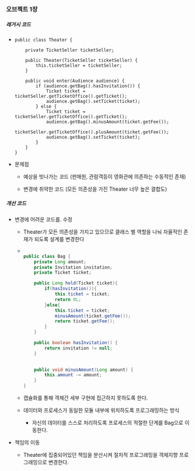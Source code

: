 ### 오브젝트 1장



##### 레거시 코드

- ```
  public class Theater {
  
      private TicketSeller ticketSeller;
  
      public Theater(TicketSeller ticketSeller) {
          this.ticketSeller = ticketSeller;
      }
  
      public void enter(Audience audience) {
          if (audience.getBag().hasInvitation()) {
              Ticket ticket = ticketSeller.getTicketOffice().getTicket();
              audience.getBag().setTicket(ticket);
          } else {
              Ticket ticket = ticketSeller.getTicketOffice().getTicket();
              audience.getBag().minusAmount(ticket.getFee());
              ticketSeller.getTicketOffice().plusAmount(ticket.getFee());
              audience.getBag().setTicket(ticket);
          }
      }
  }
  
  ```

- 문제점

  - 예상을 빗나가는 코드 (판매원,  관람객등이 영화관에 의존하는 수동적인 존재)

  - 변경에 취약한 코드 (모든 의존성을 가진 Theater 너무 높은 결합도)

    

##### 개선 코드

- 변경에 어려운 코드를. 수정 

  - Theater가 모든 의존성을 가지고 있으므로 클래스 별 역할을 나눠 자율적인 존재가 되도록 설계를 변경한다

  - ```java
    
    public class Bag {
        private Long amount;
        private Invitation invitation;
        private Ticket ticket;
    
        public Long hold(Ticket ticket){
            if(hasInvitation()){
                this.ticket = ticket;
                return 0L;
            }else{
                this.ticket = ticket;
                minusAmount(ticket.getFee());
                return ticket.getFee();
            }
        }
    
        public boolean hasInvitation() {
            return invitation != null;
        }
        
    
        public void minusAmount(Long amount) {
            this.amount -= amount;
        }
    }
    ```

  - 캡슐화를 통해 객체간 세부 구현에 접근하지 못하도록 한다.

  - 데이터와 프로세스가 동일한 모듈 내부에 위치하도록 프로그래밍하는 방식

    - 자신의 데이터를 스스로 처리하도록 프로세스의 적절한 단계를 Bag으로 이동한다.

- 책임의 이동 

  - Theater에 집중되어있던 책임을 분산시켜 절차적 프로그래밍을 객체지향 프로그래밍으로 변경한다.